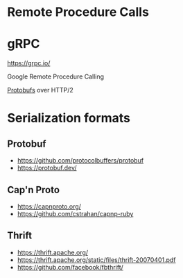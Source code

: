 
# Remote Procedure Calls

# gRPC

<https://grpc.io/>

Google Remote Procedure Calling

[Protobufs](#org58dc29f) over HTTP/2


# Serialization formats


<a id="org58dc29f"></a>

## Protobuf

- <https://github.com/protocolbuffers/protobuf>
- <https://protobuf.dev/>


## Cap'n Proto

- <https://capnproto.org/>
- <https://github.com/cstrahan/capnp-ruby>


## Thrift

- <https://thrift.apache.org/>
- <https://thrift.apache.org/static/files/thrift-20070401.pdf>
- <https://github.com/facebook/fbthrift/>
